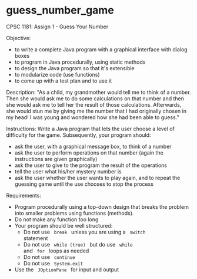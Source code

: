 # guess_number_game
CPSC 1181: Assign 1 - Guess Your Number

Objective:
  - to write a complete Java program with a graphical interface with dialog boxes
  - to program in Java procedurally, using static methods
  - to design the Java program so that it's extensible
  - to modularize code (use functions)
  - to come up with a test plan and to use it
  
Description:
  "As a child, my grandmother would tell me to think of a number. Then she would ask me to do some calculations on that number and then she would ask me to tell her the result of those calculations. Afterwards, she would stun me by giving me the number that I had originally chosen in my head! I was young and wondered how she had been able to guess."

Instructions:
Write a Java program that lets the user choose a level of difficulty for the game. Subsequently, your program should:
  - ask the user, with a graphical message box, to think of a number
  - ask the user to perform operations on that number (again the instructions are given graphically)
  - ask the user to give to the program the result of the operations
  - tell the user what his/her mystery number is
  - ask the user whether the user wants to play again, and to repeat the guessing game until the use chooses to stop the process

Requirements:
  - Program procedurally using a top-down design that breaks the problem into smaller problems using functions (methods).
  - Do not make any function too long
  - Your program should be well structured:
    - Do not use <code> break </code> unless you are using a <code> switch </code> statement
    - Do not use <code> while (true) </code> but do use <code> while </code> and <code> for </code> loops as needed
    - Do not use <code> continue </code>
    - Do not use <code> System.exit </code>
  - Use the <code> JOptionPane </code> for input and output
